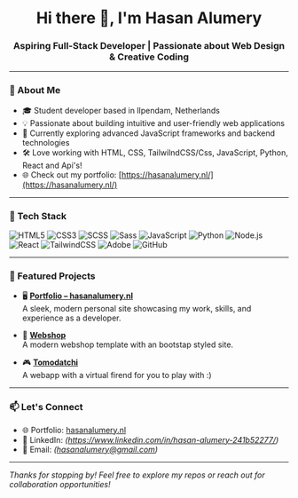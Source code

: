 <h1 align="center">Hi there 👋, I'm Hasan
Alumery </h1>
<h3 align="center">Aspiring Full-Stack Developer | Passionate about Web Design & Creative Coding</h3>

---

### 🚀 About Me

- 🎓 Student developer based in Ilpendam, Netherlands  
- 💡 Passionate about building intuitive and user-friendly web applications  
- 🌱 Currently exploring advanced JavaScript frameworks and backend technologies  
- 🛠️ Love working with HTML, CSS, TailwilndCSS/Css, JavaScript, Python, React and Api's!  
- 🌐 Check out my portfolio: [https://hasanalumery.nl/](https://hasanalumery.nl/)

---

### 🧰 Tech Stack

![HTML5](https://img.shields.io/badge/html5-%23E34F26.svg?style=for-the-badge&logo=html5&logoColor=white)
![CSS3](https://img.shields.io/badge/css3-%231572B6.svg?style=for-the-badge&logo=css3&logoColor=white)
![SCSS](https://img.shields.io/badge/scss-%23CD6799.svg?style=for-the-badge&logo=sass&logoColor=white)
![Sass](https://img.shields.io/badge/sass-%23CC6699.svg?style=for-the-badge&logo=sass&logoColor=white)
![JavaScript](https://img.shields.io/badge/javascript-%23323330.svg?style=for-the-badge&logo=javascript&logoColor=%23F7DF1E)
![Python](https://img.shields.io/badge/python-3670A0?style=for-the-badge&logo=python&logoColor=ffdd54)
![Node.js](https://img.shields.io/badge/node.js-6DA55F?style=for-the-badge&logo=node.js&logoColor=white)
![React](https://img.shields.io/badge/react-%2320232a.svg?style=for-the-badge&logo=react&logoColor=%2361DAFB)
![TailwindCSS](https://img.shields.io/badge/tailwindcss-%2338B2AC.svg?style=for-the-badge&logo=tailwind-css&logoColor=white)
![Adobe](https://img.shields.io/badge/adobe-%23FF0000.svg?style=for-the-badge&logo=adobe&logoColor=white)
![GitHub](https://img.shields.io/badge/github-%23121011.svg?style=for-the-badge&logo=github&logoColor=white)

---

### 📌 Featured Projects

- 🖥️ **[Portfolio – hasanalumery.nl](https://hasanalumery.nl)**  
  A sleek, modern personal site showcasing my work, skills, and experience as a developer.

- 🛒 **[Webshop](http://webshop.hasanalumery.nl/index.html)**  
 A modern webshop template with an bootstap styled site. 

- 🎮 **[Tomodatchi](http://tomodatchi.hasanalumery.nl/)**  
 A webapp with a virtual firend for you to play with :)


---

### 📫 Let's Connect

- 🌐 Portfolio: [hasanalumery.nl](hasanalumery.nl)
- 💼 LinkedIn: *(https://www.linkedin.com/in/hasan-alumery-241b52277/)*
- 📧 Email: *(hasanalumery@gmail.com)*

---

*Thanks for stopping by! Feel free to explore my repos or reach out for collaboration opportunities!*
